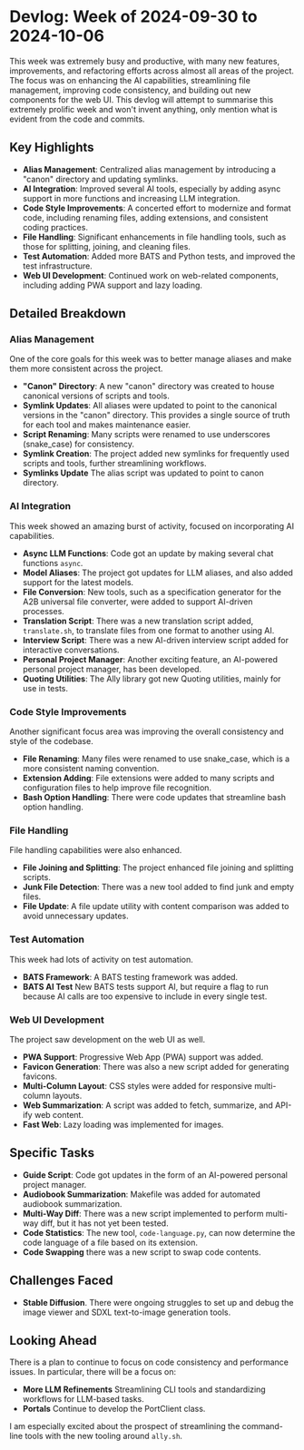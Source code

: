 # Devlog: Week of 2024-09-30 to 2024-10-06

This week was extremely busy and productive, with many new features, improvements, and refactoring efforts across almost all areas of the project. The focus was on enhancing the AI capabilities, streamlining file management, improving code consistency, and building out new components for the web UI. This devlog will attempt to summarise this extremely prolific week and won't invent anything, only mention what is evident from the code and commits.

## Key Highlights

*   **Alias Management**: Centralized alias management by introducing a "canon" directory and updating symlinks.
*   **AI Integration**: Improved several AI tools, especially by adding async support in more functions and increasing LLM integration.
*   **Code Style Improvements**: A concerted effort to modernize and format code, including renaming files, adding extensions, and consistent coding practices.
*   **File Handling**: Significant enhancements in file handling tools, such as those for splitting, joining, and cleaning files.
*   **Test Automation**: Added more BATS and Python tests, and improved the test infrastructure.
*   **Web UI Development**: Continued work on web-related components, including adding PWA support and lazy loading.

## Detailed Breakdown

### Alias Management

One of the core goals for this week was to better manage aliases and make them more consistent across the project.

*   **"Canon" Directory**: A new "canon" directory was created to house canonical versions of scripts and tools.
*   **Symlink Updates**: All aliases were updated to point to the canonical versions in the "canon" directory. This provides a single source of truth for each tool and makes maintenance easier.
*   **Script Renaming**: Many scripts were renamed to use underscores (snake\_case) for consistency.
*   **Symlink Creation**: The project added new symlinks for frequently used scripts and tools, further streamlining workflows.
*   **Symlinks Update** The alias script was updated to point to canon directory.

### AI Integration

This week showed an amazing burst of activity, focused on incorporating AI capabilities.

*   **Async LLM Functions**: Code got an update by making several chat functions `async`.
*   **Model Aliases**: The project got updates for LLM aliases, and also added support for the latest models.
*   **File Conversion**: New tools, such as a specification generator for the A2B universal file converter, were added to support AI-driven processes.
*   **Translation Script**: There was a new translation script added, `translate.sh`, to translate files from one format to another using AI.
*   **Interview Script**: There was a new AI-driven interview script added for interactive conversations.
*   **Personal Project Manager**: Another exciting feature, an AI-powered personal project manager, has been developed.
* **Quoting Utilities**: The Ally library got new Quoting utilities, mainly for use in tests.

### Code Style Improvements

Another significant focus area was improving the overall consistency and style of the codebase.

*   **File Renaming**: Many files were renamed to use snake\_case, which is a more consistent naming convention.
*   **Extension Adding**: File extensions were added to many scripts and configuration files to help improve file recognition.
*   **Bash Option Handling**: There were code updates that streamline bash option handling.

### File Handling

File handling capabilities were also enhanced.

*   **File Joining and Splitting**: The project enhanced file joining and splitting scripts.
*   **Junk File Detection**: There was a new tool added to find junk and empty files.
*   **File Update**: A file update utility with content comparison was added to avoid unnecessary updates.

### Test Automation

This week had lots of activity on test automation.

*   **BATS Framework**: A BATS testing framework was added.
*   **BATS AI Test** New BATS tests support AI, but require a flag to run because AI calls are too expensive to include in every single test.

### Web UI Development

The project saw development on the web UI as well.

*   **PWA Support**: Progressive Web App (PWA) support was added.
*   **Favicon Generation**:  There was also a new script added for generating favicons.
*   **Multi-Column Layout**: CSS styles were added for responsive multi-column layouts.
*   **Web Summarization**: A script was added to fetch, summarize, and API-ify web content.
*   **Fast Web**: Lazy loading was implemented for images.

## Specific Tasks

*   **Guide Script**: Code got updates in the form of an AI-powered personal project manager.
*   **Audiobook Summarization**: Makefile was added for automated audiobook summarization.
*   **Multi-Way Diff**: There was a new script implemented to perform multi-way diff, but it has not yet been tested.
*   **Code Statistics**: The new tool, `code-language.py`, can now determine the code language of a file based on its extension.
*  **Code Swapping** there was a new script to swap code contents.

## Challenges Faced

*   **Stable Diffusion**. There were ongoing struggles to set up and debug the image viewer and SDXL text-to-image generation tools.

## Looking Ahead

There is a plan to continue to focus on code consistency and performance issues. In particular, there will be a focus on:

*   **More LLM Refinements** Streamlining CLI tools and standardizing workflows for LLM-based tasks.
*   **Portals** Continue to develop the PortClient class.

I am especially excited about the prospect of streamlining the command-line tools with the new tooling around `ally.sh`.

